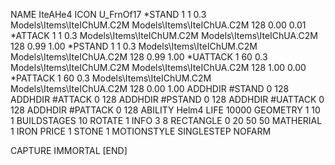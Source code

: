 NAME IteAHe4
ICON U_FrnOf17
*STAND  1 1 0.3 Models\Items\IteIChUM.C2M Models\Items\IteIChUA.C2M 128 0.00 0.01
*ATTACK 1 1 0.3 Models\Items\IteIChUM.C2M Models\Items\IteIChUA.C2M 128 0.99 1.00
*PSTAND 1 1 0.3 Models\Items\IteIChUM.C2M Models\Items\IteIChUA.C2M 128 0.99 1.00
*UATTACK 1 60 0.3 Models\Items\IteIChUM.C2M Models\Items\IteIChUA.C2M 128 1.00 0.00
*PATTACK 1 60 0.3 Models\Items\IteIChUM.C2M Models\Items\IteIChUA.C2M 128 0.00 1.00
ADDHDIR #STAND 0 128
ADDHDIR #ATTACK 0 128
ADDHDIR #PSTAND 0 128
ADDHDIR #UATTACK 0 128
ADDHDIR #PATTACK 0 128
ABILITY Helm4
LIFE 10000
GEOMETRY 1 10 1
BUILDSTAGES 10
ROTATE 1
INFO 3 8
RECTANGLE    0 20 50 50
MATHERIAL 1 IRON
PRICE 1 STONE 1
MOTIONSTYLE SINGLESTEP
NOFARM

CAPTURE
IMMORTAL
[END]
